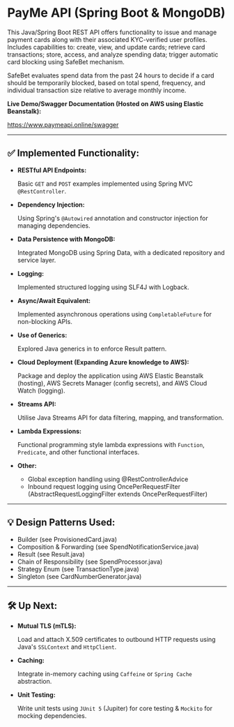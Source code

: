 # PayMe API (Spring Boot & MongoDB)

This Java/Spring Boot REST API offers functionality to issue and manage payment cards along with their associated KYC-verified user profiles. Includes capabilities to: create, view, and update cards; retrieve card transactions; store, access, and analyze spending data; trigger automatic card blocking using SafeBet mechanism.

SafeBet evaluates spend data from the past 24 hours to decide if a card should be temporarily blocked, based on total spend, frequency, and individual transaction size relative to average monthly income.

**Live Demo/Swagger Documentation (Hosted on AWS using Elastic Beanstalk):**

https://www.paymeapi.online/swagger

---

## ✅ Implemented Functionality:

- **RESTful API Endpoints:**
    
    Basic `GET` and `POST` examples implemented using Spring MVC `@RestController`.
    
- **Dependency Injection:**
    
    Using Spring's `@Autowired` annotation and constructor injection for managing dependencies.
    
- **Data Persistence with MongoDB:**
    
    Integrated MongoDB using Spring Data, with a dedicated repository and service layer.
    
- **Logging:**
    
    Implemented structured logging using SLF4J with Logback.

- **Async/Await Equivalent:**

    Implemented asynchronous operations using `CompletableFuture` for non-blocking APIs.

- **Use of Generics:**
    
    Explored Java generics in to enforce Result<T> pattern.

- **Cloud Deployment (Expanding Azure knowledge to AWS):**

  Package and deploy the application using AWS Elastic Beanstalk (hosting), AWS Secrets Manager (config secrets), and AWS Cloud Watch (logging).

- **Streams API:**

  Utilise Java Streams API for data filtering, mapping, and transformation.

- **Lambda Expressions:**
  
  Functional programming style lambda expressions with `Function`, `Predicate`, and other functional interfaces.

- **Other:**

  - Global exception handling using @RestControllerAdvice
  - Inbound request logging using OncePerRequestFilter (AbstractRequestLoggingFilter extends OncePerRequestFilter)

---
## 💡 Design Patterns Used:
   
  - Builder (see ProvisionedCard.java)
  - Composition & Forwarding (see SpendNotificationService.java)
  - Result (see Result.java) 
  - Chain of Responsibility (see SpendProcessor.java)
  - Strategy Enum (see TransactionType.java)
  - Singleton (see CardNumberGenerator.java)

---
## 🛠️ Up Next:

- **Mutual TLS (mTLS):**
    
    Load and attach X.509 certificates to outbound HTTP requests using Java's `SSLContext` and `HttpClient`.
    
- **Caching:**
    
    Integrate in-memory caching using `Caffeine` or `Spring Cache` abstraction.
    
- **Unit Testing:**
    
    Write unit tests using `JUnit 5` (Jupiter) for core testing & `Mockito` for mocking dependencies.


